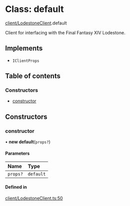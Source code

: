 # Class: default

[client/LodestoneClient](../modules/client_LodestoneClient.md).default

Client for interfacing with the Final Fantasy XIV Lodestone.

## Implements

- `IClientProps`

## Table of contents

### Constructors

- [constructor](client_LodestoneClient.default.md#constructor)

## Constructors

### constructor

• **new default**(`props?`)

#### Parameters

| Name | Type |
| :------ | :------ |
| `props?` | `default` |

#### Defined in

[client/LodestoneClient.ts:50](https://github.com/XIVStats/lodestone/blob/1f47efc/src/client/LodestoneClient.ts#L50)
